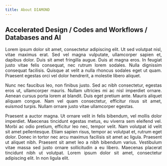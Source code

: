 ```yaml
---
title: About DIAMOND
---
```


<h2 class="text-center about-lead">Accelerated Design / Codes and Workflows / Databases and AI</h2>

<div align="justify">

Lorem ipsum dolor sit amet, consectetur adipiscing elit. Ut sed volutpat nisl, vitae maximus erat. Sed vel magna vulputate, ullamcorper sapien et, dapibus dolor. Duis sit amet fringilla augue. Duis at magna eros. In feugiat justo vitae felis consequat, nec rutrum lorem sodales. Nulla dignissim consequat facilisis. Quisque at velit a nulla rhoncus sodales eget ut quam. Praesent egestas orci vel dolor hendrerit, a molestie libero aliquet.

Nunc nec faucibus leo, non finibus justo. Sed ac nibh consectetur, egestas eros ut, ullamcorper mauris. Nullam ultricies mi ac nisl imperdiet ornare. Aenean cursus porta lorem at blandit. Duis eget pretium ante. Mauris aliquet aliquam congue. Nam vel quam consectetur, efficitur risus sit amet, euismod turpis. Nullam ornare justo vitae ullamcorper egestas.

Praesent a auctor magna. Ut ornare velit in felis bibendum, vel mollis dolor imperdiet. Maecenas tincidunt egestas metus, eu viverra sem eleifend vel. Morbi ac odio pretium, efficitur leo nec, tempor velit. Nam volutpat id velit sit amet pellentesque. Etiam sapien risus, tempor ac volutpat et, rutrum eget dolor. Donec in tortor nec arcu maximus facilisis sit amet ac ligula. Praesent ut aliquet nibh. Praesent sit amet leo a nibh bibendum varius. Vestibulum vitae massa sed justo ornare sollicitudin a eu libero. Maecenas placerat tincidunt nibh ut volutpat. Lorem ipsum dolor sit amet, consectetur adipiscing elit. In non ligula elit.

</div>